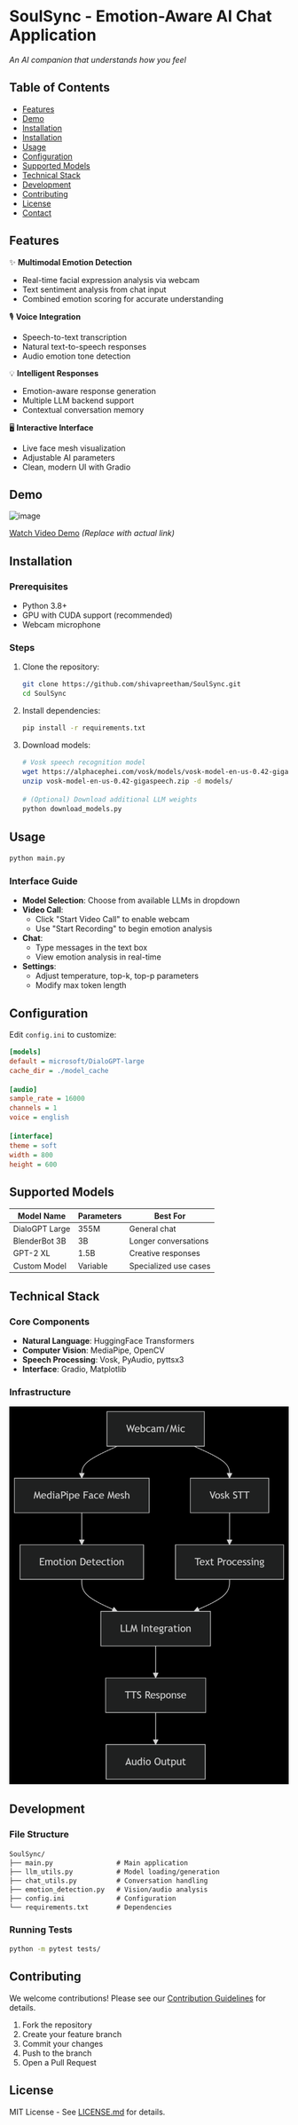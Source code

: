 # SoulSync - Emotion-Aware AI Chat Application

*An AI companion that understands how you feel*

## Table of Contents
- [Features](#features)
- [Demo](#demo)
- [Installation](#installation)
- [Installation](#installation)
- [Usage](#usage)
- [Configuration](#configuration)
- [Supported Models](#supported-models)
- [Technical Stack](#technical-stack)
- [Development](#development)
- [Contributing](#contributing)
- [License](#license)
- [Contact](#contact)

## Features

✨ **Multimodal Emotion Detection**
- Real-time facial expression analysis via webcam
- Text sentiment analysis from chat input
- Combined emotion scoring for accurate understanding

🎙️ **Voice Integration**
- Speech-to-text transcription
- Natural text-to-speech responses
- Audio emotion tone detection

💡 **Intelligent Responses**
- Emotion-aware response generation
- Multiple LLM backend support
- Contextual conversation memory

🖥️ **Interactive Interface**
- Live face mesh visualization
- Adjustable AI parameters
- Clean, modern UI with Gradio

## Demo

![image](https://github.com/user-attachments/assets/ff21e6e6-4ae6-4e20-9aeb-be2626f7fbf9)

[Watch Video Demo](https://youtu.be/demo-link) *(Replace with actual link)*

## Installation

### Prerequisites
- Python 3.8+
- GPU with CUDA support (recommended)
- Webcam microphone

### Steps
1. Clone the repository:
   ```bash
   git clone https://github.com/shivapreetham/SoulSync.git
   cd SoulSync
   ```

2. Install dependencies:
   ```bash
   pip install -r requirements.txt
   ```

3. Download models:
   ```bash
   # Vosk speech recognition model
   wget https://alphacephei.com/vosk/models/vosk-model-en-us-0.42-gigaspeech.zip
   unzip vosk-model-en-us-0.42-gigaspeech.zip -d models/
   
   # (Optional) Download additional LLM weights
   python download_models.py
   ```

## Usage
```bash
python main.py
```

### Interface Guide
- **Model Selection**: Choose from available LLMs in dropdown
- **Video Call**:
  - Click "Start Video Call" to enable webcam
  - Use "Start Recording" to begin emotion analysis
- **Chat**:
  - Type messages in the text box
  - View emotion analysis in real-time
- **Settings**:
  - Adjust temperature, top-k, top-p parameters
  - Modify max token length

## Configuration
Edit `config.ini` to customize:

```ini
[models]
default = microsoft/DialoGPT-large
cache_dir = ./model_cache

[audio]
sample_rate = 16000
channels = 1
voice = english

[interface]
theme = soft
width = 800
height = 600
```

## Supported Models

| Model Name        | Parameters | Best For               |
|-------------------|------------|------------------------|
| DialoGPT Large    | 355M       | General chat           |
| BlenderBot 3B     | 3B         | Longer conversations   |
| GPT-2 XL          | 1.5B       | Creative responses     |
| Custom Model      | Variable   | Specialized use cases  |

## Technical Stack

### Core Components
- **Natural Language**: HuggingFace Transformers
- **Computer Vision**: MediaPipe, OpenCV
- **Speech Processing**: Vosk, PyAudio, pyttsx3
- **Interface**: Gradio, Matplotlib

### Infrastructure
![Infrastructure Diagram](deepseek_mermaid_20250615_225acb.png)

## Development

### File Structure
```
SoulSync/
├── main.py                # Main application
├── llm_utils.py           # Model loading/generation
├── chat_utils.py          # Conversation handling
├── emotion_detection.py   # Vision/audio analysis
├── config.ini             # Configuration
└── requirements.txt       # Dependencies
```

### Running Tests
```bash
python -m pytest tests/
```

## Contributing
We welcome contributions! Please see our [Contribution Guidelines](CONTRIBUTING.md) for details.

1. Fork the repository
2. Create your feature branch
3. Commit your changes
4. Push to the branch
5. Open a Pull Request

## License
MIT License - See [LICENSE.md](LICENSE.md) for details.
